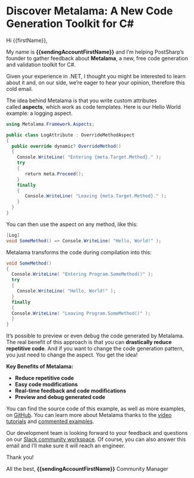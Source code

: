 ---
---
# Discover Metalama: A New Code Generation Toolkit for C#

Hi {{firstName}},

My name is **{{sendingAccountFirstName}}** and I’m helping PostSharp’s founder to gather feedback about **Metalama**, a new, free code generation and validation toolkit for C#.

Given your experience in .NET, I thought you might be interested to learn about it and, on our side, we’re eager to hear your opinion, therefore this cold email.

The idea behind Metalama is that you write custom attributes called **aspects**, which work as code templates. Here is our Hello World example: a logging aspect.

```csharp
using Metalama.Framework.Aspects;

public class LogAttribute : OverrideMethodAspect
{
  public override dynamic? OverrideMethod()
  {
    Console.WriteLine( "Entering {meta.Target.Method}." );
    try
    {
       return meta.Proceed();
    }
    finally
    {
       Console.WriteLine( "Leaving {meta.Target.Method}." );
    }
  }
}
```

You can then use the aspect on any method, like this:

```csharp
[Log]
void SomeMethod() => Console.WriteLine( "Hello, World!" );
```

Metalama transforms the code during compilation into this:

```csharp
void SomeMethod()
{
  Console.WriteLine( "Entering Program.SomeMethod()" );
  try
  {
    Console.WriteLine( "Hello, World!" );
  }
  finally
  {
  Console.WriteLine( "Leaving Program.SomeMethod()" );
  }
}
```

It’s possible to preview or even debug the code generated by Metalama. The real benefit of this approach is that you can **drastically reduce repetitive code**. And if you want to change the code generation pattern, you just need to change the aspect. You get the idea!

**Key Benefits of Metalama:**

-   **Reduce repetitive code**
-   **Easy code modifications**
-   **Real-time feedback and code modifications**
-   **Preview and debug generated code**

You can find the source code of this example, as well as more examples, on [GitHub](https://github.com/postsharp/Metalama.Demo/blob/master/src/01_Log/LogAttribute.cs?mtm_campaign=awareness&mtm_source=instantly). You can learn more about Metalama thanks to the [video tutorials](https://doc.metalama.net/videos?mtm_campaign=awareness&mtm_source=instantly) and [commented examples](https://doc.metalama.net/examples?mtm_campaign=awareness&mtm_source=instantly).

Our development team is looking forward to your feedback and questions on our [Slack community workspace](https://www.postsharp.net/slack?mtm_campaign=awareness&mtm_source=instantly). Of course, you can also answer this email and I’ll make sure it will reach an engineer.

Thank you!

All the best,
**{{sendingAccountFirstName}}**
Community Manager
